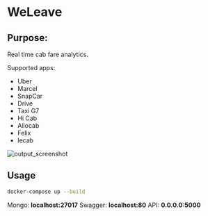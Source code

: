 # WeLeave

## Purpose:

Real time cab fare analytics.

Supported apps:
- Uber
- Marcel
- SnapCar
- Drive
- Taxi G7
- Hi Cab
- Allocab
- Felix
- lecab


![output_screenshot](https://github.com/jeremymaignan/uber-fare-trend-analytics/blob/master/screenshot.png)

## Usage
```sh
docker-compose up --build
```
Mongo: **localhost:27017**
Swagger: **localhost:80**
API: **0.0.0.0:5000**
